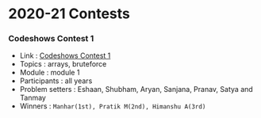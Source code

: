 # 2020-21 Contests

### Codeshows Contest 1 
* Link : [Codeshows Contest 1](https://www.hackerearth.com/challenges/college/practiceTest-1/) 
* Topics : arrays, bruteforce
* Module : module 1
* Participants : all years
* Problem setters : Eshaan, Shubham, Aryan, Sanjana, Pranav, Satya and Tanmay
* Winners : ``` Manhar(1st), Pratik M(2nd), Himanshu A(3rd) ```

